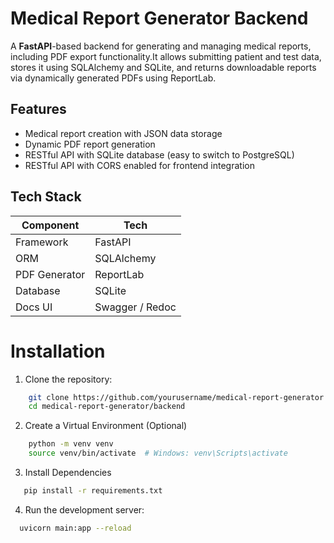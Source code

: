 # Medical Report Generator Backend

A **FastAPI**-based backend for generating and managing medical reports, including PDF export functionality.It allows submitting patient and test data, stores it using SQLAlchemy and SQLite, and returns downloadable reports via dynamically generated PDFs using ReportLab.


## Features
-  Medical report creation with JSON data storage
-  Dynamic PDF report generation
-  RESTful API with SQLite database (easy to switch to PostgreSQL)
-  RESTful API with CORS enabled for frontend integration

## Tech Stack

| Component      | Tech             |
|----------------|----------------- |
| Framework      | FastAPI          |
| ORM            | SQLAlchemy       |
| PDF Generator  | ReportLab        |
| Database       | SQLite           |
| Docs UI        | Swagger / Redoc  |


# Installation

1.  Clone the repository:
```bash
    git clone https://github.com/yourusername/medical-report-generator.git
    cd medical-report-generator/backend
```

2.  Create a Virtual Environment (Optional)
```bash
    python -m venv venv
    source venv/bin/activate  # Windows: venv\Scripts\activate
```  

3.  Install Dependencies
```bash
   pip install -r requirements.txt
```


4.  Run the development server:
```bash
  uvicorn main:app --reload
```
